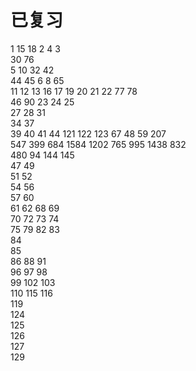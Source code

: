 # 已复习 
1		15		18		2		4		3  	
30		76  
5		10		32		42  
44		45		6		8		65  
11		12		13		16		17		19		20		21		22		77		78  
46		90		23		24		25  
27		28		31  
34		37  
39		40		41		44		121     122     123     67		48		59		207  
547     399     684     1584	1202	765     995     1438    832  
480     94      144     145  
47      49  
51      52  
54      56  
57      60  
61      62      68      69  
70      72      73      74  
75      79      82      83  
84  
85  
86      88      91  
96      97      98  
99      102     103  
110     115     116  
119  
124  
125  
126  
127  
129  

